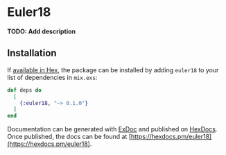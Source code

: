 # Euler18

**TODO: Add description**

## Installation

If [available in Hex](https://hex.pm/docs/publish), the package can be installed
by adding `euler18` to your list of dependencies in `mix.exs`:

```elixir
def deps do
  [
    {:euler18, "~> 0.1.0"}
  ]
end
```

Documentation can be generated with [ExDoc](https://github.com/elixir-lang/ex_doc)
and published on [HexDocs](https://hexdocs.pm). Once published, the docs can
be found at [https://hexdocs.pm/euler18](https://hexdocs.pm/euler18).


